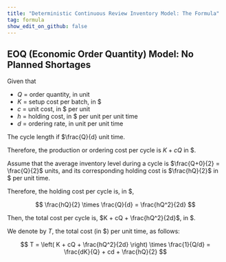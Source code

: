 ```yaml
---
title: "Deterministic Continuous Review Inventory Model: The Formula"
tag: formula
show_edit_on_github: false
---
```


## EOQ (Economic Order Quantity) Model: No Planned Shortages

Given that

- $Q$ = order quantity, in unit
- $K$ = setup cost per batch, in $
- $c$ = unit cost, in $ per unit
- $h$ = holding cost, in $ per unit per unit time
- $d$ = ordering rate, in unit per unit time

The cycle length if $\frac{Q}{d} unit time.

Therefore, the production or ordering cost per cycle is $K + cQ$ in $.

Assume that the average inventory level during a cycle is $\frac{Q+0}{2} = \frac{Q}{2}$ units, and its corresponding holding cost is $\frac{hQ}{2}$ in $ per unit time.

Therefore, the holding cost per cycle is, in $,

$$
\frac{hQ}{2} \times \frac{Q}{d} = \frac{hQ^2}{2d}
$$

Then, the total cost per cycle is, $K + cQ + \frac{hQ^2}{2d}$, in $.

We denote by $T$, the total cost (in $) per unit time, as follows:

$$
T = \left( K + cQ + \frac{hQ^2}{2d} \right) \times \frac{1}{Q/d}
= \frac{dK}{Q} + cd + \frac{hQ}{2}
$$

